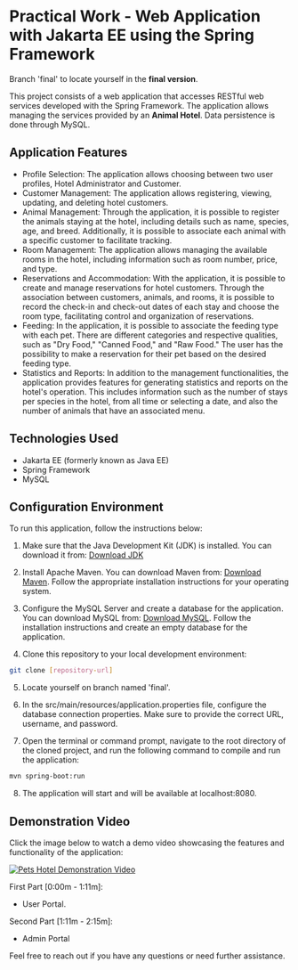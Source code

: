 # Practical Work - Web Application with Jakarta EE using the Spring Framework

Branch 'final' to locate yourself in the **final version**.

This project consists of a web application that accesses RESTful web services developed with the Spring Framework. The application allows managing the services provided by an **Animal Hotel**. Data persistence is done through MySQL.



## Application Features

- Profile Selection: The application allows choosing between two user profiles, Hotel Administrator and Customer.
- Customer Management: The application allows registering, viewing, updating, and deleting hotel customers.
- Animal Management: Through the application, it is possible to register the animals staying at the hotel, including details such as name, species, age, and breed. Additionally, it is possible to associate each animal with a specific customer to facilitate tracking.
- Room Management: The application allows managing the available rooms in the hotel, including information such as room number, price, and type.
- Reservations and Accommodation: With the application, it is possible to create and manage reservations for hotel customers. Through the association between customers, animals, and rooms, it is possible to record the check-in and check-out dates of each stay and choose the room type, facilitating control and organization of reservations.
- Feeding: In the application, it is possible to associate the feeding type with each pet. There are different categories and respective qualities, such as "Dry Food," "Canned Food," and "Raw Food." The user has the possibility to make a reservation for their pet based on the desired feeding type.
- Statistics and Reports: In addition to the management functionalities, the application provides features for generating statistics and reports on the hotel's operation. This includes information such as the number of stays per species in the hotel, from all time or selecting a date, and also the number of animals that have an associated menu.

## Technologies Used

- Jakarta EE (formerly known as Java EE)
- Spring Framework
- MySQL

## Configuration Environment

To run this application, follow the instructions below:

1. Make sure that the Java Development Kit (JDK) is installed. You can download it from: [Download JDK](https://www.oracle.com/java/technologies/javase-jdk11-downloads.html)

2. Install Apache Maven. You can download Maven from: [Download Maven](https://maven.apache.org/download.cgi). Follow the appropriate installation instructions for your operating system.

3. Configure the MySQL Server and create a database for the application. You can download MySQL from: [Download MySQL](https://dev.mysql.com/downloads/installer/). Follow the installation instructions and create an empty database for the application.

4. Clone this repository to your local development environment:

```bash
git clone [repository-url]
```

5. Locate yourself on branch named 'final'.

6. In the src/main/resources/application.properties file, configure the database connection properties. Make sure to provide the correct URL, username, and password.

7. Open the terminal or command prompt, navigate to the root directory of the cloned project, and run the following command to compile and run the application:

```bash
mvn spring-boot:run
```

8. The application will start and will be available at localhost:8080.


## Demonstration Video

Click the image below to watch a demo video showcasing the features and functionality of the application:

[![Pets Hotel Demonstration Video](https://www.youtube.com/watch?v=ymPkIk0Zl0Y)](https://www.youtube.com/watch?v=ymPkIk0Zl0Y)


First Part [0:00m - 1:11m]: 
- User Portal.

Second Part [1:11m - 2:15m]:
- Admin Portal



Feel free to reach out if you have any questions or need further assistance.








